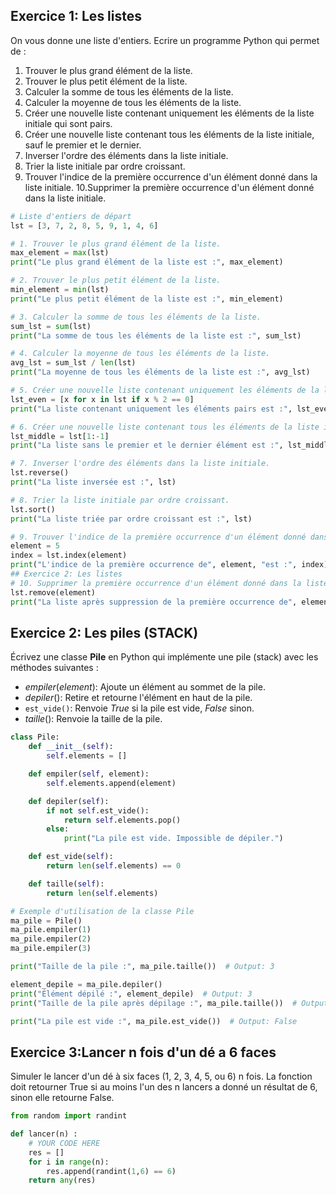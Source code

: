 ## Exercice 1: Les listes
  On vous donne une liste d'entiers. Ecrire un programme Python qui permet de :
1. Trouver le plus grand élément de la liste.
2. Trouver le plus petit élément de la liste.
3. Calculer la somme de tous les éléments de la liste.
4. Calculer la moyenne de tous les éléments de la liste.
5. Créer une nouvelle liste contenant uniquement les éléments de la liste initiale qui sont pairs.
6. Créer une nouvelle liste contenant tous les éléments de la liste initiale, sauf le premier et le dernier.
7. Inverser l'ordre des éléments dans la liste initiale.
8. Trier la liste initiale par ordre croissant.
9. Trouver l'indice de la première occurrence d'un élément donné dans la liste initiale.
10.Supprimer la première occurrence d'un élément donné dans la liste initiale.

```python
# Liste d'entiers de départ
lst = [3, 7, 2, 8, 5, 9, 1, 4, 6]

# 1. Trouver le plus grand élément de la liste.
max_element = max(lst)
print("Le plus grand élément de la liste est :", max_element)

# 2. Trouver le plus petit élément de la liste.
min_element = min(lst)
print("Le plus petit élément de la liste est :", min_element)

# 3. Calculer la somme de tous les éléments de la liste.
sum_lst = sum(lst)
print("La somme de tous les éléments de la liste est :", sum_lst)

# 4. Calculer la moyenne de tous les éléments de la liste.
avg_lst = sum_lst / len(lst)
print("La moyenne de tous les éléments de la liste est :", avg_lst)

# 5. Créer une nouvelle liste contenant uniquement les éléments de la liste initiale qui sont pairs.
lst_even = [x for x in lst if x % 2 == 0]
print("La liste contenant uniquement les éléments pairs est :", lst_even)

# 6. Créer une nouvelle liste contenant tous les éléments de la liste initiale, sauf le premier et le dernier.
lst_middle = lst[1:-1]
print("La liste sans le premier et le dernier élément est :", lst_middle)

# 7. Inverser l'ordre des éléments dans la liste initiale.
lst.reverse()
print("La liste inversée est :", lst)

# 8. Trier la liste initiale par ordre croissant.
lst.sort()
print("La liste triée par ordre croissant est :", lst)

# 9. Trouver l'indice de la première occurrence d'un élément donné dans la liste initiale.
element = 5
index = lst.index(element)
print("L'indice de la première occurrence de", element, "est :", index)
## Exercice 2: Les listes
# 10. Supprimer la première occurrence d'un élément donné dans la liste initiale.
lst.remove(element)
print("La liste après suppression de la première occurrence de", element, "est :", lst)
```
## Exercice 2: Les piles (STACK)
Écrivez une classe **Pile** en Python qui implémente une pile (stack) avec les méthodes suivantes :

- $empiler(element)$: Ajoute un élément au sommet de la pile.
- $depiler()$: Retire et retourne l'élément en haut de la pile.
- `est_vide()`: Renvoie $True$ si la pile est vide, $False$ sinon.
- $taille()$: Renvoie la taille de la pile.
```python
class Pile:
    def __init__(self):
        self.elements = []

    def empiler(self, element):
        self.elements.append(element)

    def depiler(self):
        if not self.est_vide():
            return self.elements.pop()
        else:
            print("La pile est vide. Impossible de dépiler.")

    def est_vide(self):
        return len(self.elements) == 0

    def taille(self):
        return len(self.elements)

# Exemple d'utilisation de la classe Pile
ma_pile = Pile()
ma_pile.empiler(1)
ma_pile.empiler(2)
ma_pile.empiler(3)

print("Taille de la pile :", ma_pile.taille())  # Output: 3

element_depile = ma_pile.depiler()
print("Élément dépilé :", element_depile)  # Output: 3
print("Taille de la pile après dépilage :", ma_pile.taille())  # Output: 2

print("La pile est vide :", ma_pile.est_vide())  # Output: False
```
## Exercice 3:Lancer n fois d'un dé a 6 faces
Simuler le lancer d'un dé à six faces (1, 2, 3, 4, 5, ou 6) n fois. La fonction doit retourner True si au moins l'un des n lancers a donné un résultat de 6, sinon elle retourne False. 
```python
from random import randint

def lancer(n) :
    # YOUR CODE HERE
    res = []
    for i in range(n):
        res.append(randint(1,6) == 6)
    return any(res)
```
